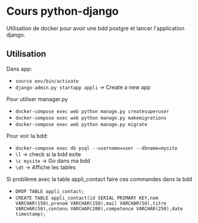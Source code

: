 # Cours python-django

Utilisation de docker pour avoir une bdd postgre et lancer l'application django.

## Utilisation

Dans app:
- `source env/bin/activate`
- `django-admin.py startapp appli` -> Create a new app


Pour utiliser manager.py

- `docker-compose exec web python manage.py createsuperuser`
- `docker-compose exec web python manage.py makemigrations`
- `docker-compose exec web python manage.py migrate`

Pour voir la bdd:
- `docker-compose exec db psql --username=user --dbname=mysite`
- `\l` -> check si la bdd exite
- `\c mysite` -> Go dans ma bdd
- `\dt` -> Affiche les tables


Si problème avec la table appli_contact faire ces commandes dans la bdd
- `DROP TABLE appli_contact;`
- `CREATE TABLE appli_contact(id SERIAL PRIMARY KEY,nom VARCHAR(150),prenom VARCHAR(150),mail VARCHAR(50),titre VARCHAR(50),contenu VARCHAR(200),competence VARCHAR(250),date timestamp);`
